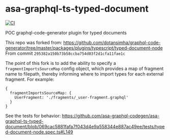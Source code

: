 # asa-graphql-ts-typed-document

[![CI](https://github.com/asa-graphql-codegen/asa-graphql-ts-typed-document/actions/workflows/ci.yml/badge.svg)](https://github.com/asa-graphql-codegen/asa-graphql-ts-typed-document/actions/workflows/ci.yml)

POC graphql-code-generator plugin for typed documents

This repo was forked from: https://github.com/dotansimha/graphql-code-generator/tree/master/packages/plugins/typescript/typed-document-node
From commit `295382a150b73b58ccba754d03f2d1cfa11fae1c`

The point of this fork is to add the ability to specify a `fragmentImportsSourceMap` config object, which provides a map of fragment name to filepath, thereby informing where to import types for each external fragment. For example:

```
{
  fragmentImportsSourceMap: {
    UserFragment: './fragments/_user-fragment.graphql'
  }
}
```

See the tests for behavior:
https://github.com/asa-graphql-codegen/asa-graphql-ts-typed-document/blob/069cac5881fafa7f043d4e9a558344e887ac49ee/tests/typed-document-node.spec.ts#L149